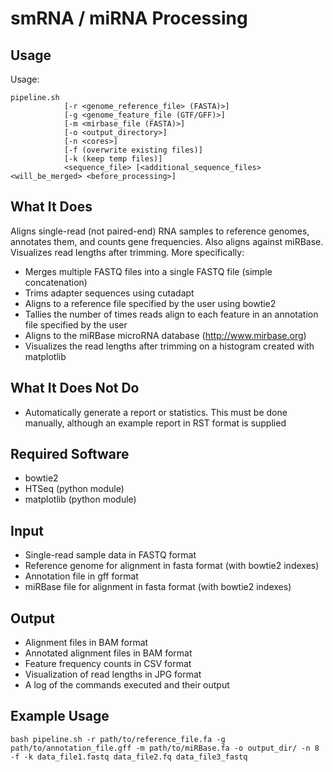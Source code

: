 smRNA / miRNA Processing
========================

Usage
-----

Usage:

    pipeline.sh
                [-r <genome_reference_file> (FASTA)>]
                [-g <genome_feature_file (GTF/GFF)>]
                [-m <mirbase_file (FASTA)>]
                [-o <output_directory>]
                [-n <cores>]
                [-f (overwrite existing files)]
                [-k (keep temp files)]
                <sequence_file> [<additional_sequence_files> <will_be_merged> <before_processing>]


What It Does
------------
Aligns single-read (not paired-end) RNA samples to reference genomes, annotates them, and counts gene frequencies. Also aligns against miRBase. Visualizes read lengths after trimming.
More specifically:

 - Merges multiple FASTQ files into a single FASTQ file (simple concatenation)
 - Trims adapter sequences using cutadapt
 - Aligns to a reference file specified by the user using bowtie2
 - Tallies the number of times reads align to each feature in an annotation file specified by the user
 - Aligns to the miRBase microRNA database (http://www.mirbase.org)
 - Visualizes the read lengths after trimming on a histogram created with matplotlib


What It Does Not Do
-------------------
 - Automatically generate a report or statistics. This must be done manually, although an example report in RST format is supplied


Required Software
-----------------
 - bowtie2
 - HTSeq (python module)
 - matplotlib (python module)


Input
-----
 - Single-read sample data in FASTQ format
 - Reference genome for alignment in fasta format (with bowtie2 indexes)
 - Annotation file in gff format
 - miRBase file for alignment in fasta format (with bowtie2 indexes)


Output
------
 - Alignment files in BAM format
 - Annotated alignment files in BAM format
 - Feature frequency counts in CSV format
 - Visualization of read lengths in JPG format
 - A log of the commands executed and their output


Example Usage
-------------

    bash pipeline.sh -r path/to/reference_file.fa -g path/to/annotation_file.gff -m path/to/miRBase.fa -o output_dir/ -n 8 -f -k data_file1.fastq data_file2.fq data_file3_fastq

